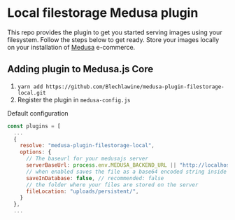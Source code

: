 # Local filestorage Medusa plugin

This repo provides the plugin to get you started serving images using your filesystem. Follow the steps below to get ready. Store your images locally on your installation of [Medusa](https://github.com/medusajs/medusa) e-commerce.

## Adding plugin to Medusa.js Core

1. `yarn add https://github.com/Blechlawine/medusa-plugin-filestorage-local.git`
2. Register the plugin in `medusa-config.js`

Default configuration
```js
const plugins = [
  ...
  {
    resolve: "medusa-plugin-filestorage-local",
    options: {
      // The baseurl for your medusajs server
      serverBaseUrl: process.env.MEDUSA_BACKEND_URL || "http://localhost:9000",
      // when enabled saves the file as a base64 encoded string inside the database (deleting that row is not yet supported)
      saveInDatabase: false, // recommended: false
      // the folder where your files are stored on the server
      fileLocation: "uploads/persistent/",
    }
  },
  ...
```
